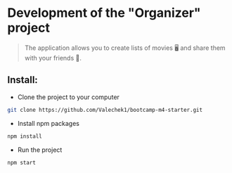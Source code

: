 # Development of the "Organizer" project

> The application allows you to create lists of movies 🖥 and share them with your friends 🥳.

## Install:

- Clone the project to your computer

```sh
git clone https://github.com/Valechek1/bootcamp-m4-starter.git
```

- Install npm packages

```sh
npm install
```

- Run the project

```sh
npm start
```
